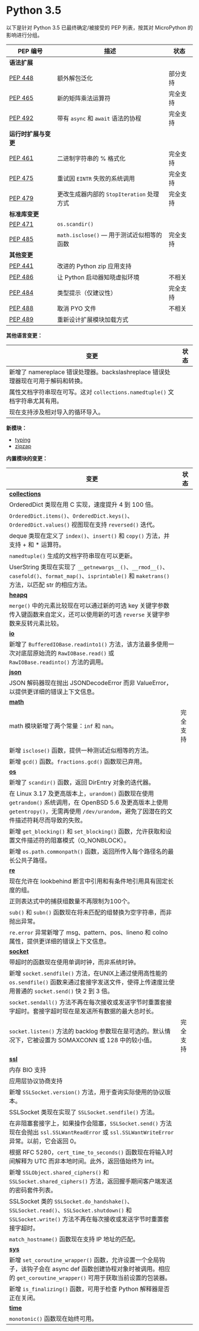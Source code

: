 # Python 3.5

以下是针对 Python 3.5 已最终确定/被接受的 PEP 列表，按其对 MicroPython 的影响进行分组。


| PEP 编号 | 描述  | 状态  |
| --- | --- | --- |
| **语法扩展** | | |
| [PEP 448](https://www.python.org/dev/peps/pep-0448/) | 额外解包泛化 | 部分支持 |
| [PEP 465](https://www.python.org/dev/peps/pep-0465/) | 新的矩阵乘法运算符 | 完全支持 |
| [PEP 492](https://www.python.org/dev/peps/pep-0492/) | 带有 `async` 和 `await` 语法的协程 | 完全支持 |
| **运行时扩展与变更** | | |
| [PEP 461](https://www.python.org/dev/peps/pep-0461/) | 二进制字符串的 % 格式化 | 完全支持 |
| [PEP 475](https://www.python.org/dev/peps/pep-0475/) | 重试因 `EINTR` 失败的系统调用 | 完全支持 |
| [PEP 479](https://www.python.org/dev/peps/pep-0479/) | 更改生成器内部的 `StopIteration` 处理方式 | 完全支持 |
| **标准库变更** | | |
| [PEP 471](https://www.python.org/dev/peps/pep-0471/) | `os.scandir()` |  |
| [PEP 485](https://www.python.org/dev/peps/pep-0485/) | `math.isclose()` — 用于测试近似相等的函数 | 完全支持 |
| **其他变更** | | |
| [PEP 441](https://www.python.org/dev/peps/pep-0441/) | 改进的 Python zip 应用支持 |  |
| [PEP 486](https://www.python.org/dev/peps/pep-0486/) | 让 Python 启动器知晓虚拟环境 | 不相关 |
| [PEP 484](https://www.python.org/dev/peps/pep-0484/) | 类型提示（仅建议性） | 完全支持 |
| [PEP 488](https://www.python.org/dev/peps/pep-0488/) | 取消 PYO 文件 | 不相关 |
| [PEP 489](https://www.python.org/dev/peps/pep-0489/) | 重新设计扩展模块加载方式 |  |

**其他语言变更：**

| 变更 | 状态 |
| - | - |
| 新增了 namereplace 错误处理器。backslashreplace 错误处理器现在可用于解码和转换。||
| 属性文档字符串现在可写。这对 `collections.namedtuple()` 文档字符串尤其有用。||
| 现在支持涉及相对导入的循环导入。||


**新模块：**

- [typing](https://docs.python.org/3/whatsnew/3.5.html#typing)
- [zipzap](https://docs.python.org/3/whatsnew/3.5.html#zipapp)


**内置模块的变更：**

| 变更 | 状态 |
| - | - |
|**[collections](https://docs.python.org/3/whatsnew/3.5.html#collections)**||
| OrderedDict 类现在用 C 实现，速度提升 4 到 100 倍。||
| `OrderedDict.items()`、`OrderedDict.keys()`、`OrderedDict.values()` 视图现在支持 `reversed()` 迭代。||
| deque 类现在定义了 `index()`、`insert()` 和 `copy()` 方法，并支持 + 和 * 运算符。||
| `namedtuple()` 生成的文档字符串现在可以更新。||
| UserString 类现在实现了 `__getnewargs__()`、`__rmod__()`、`casefold()`、`format_map()`、`isprintable()` 和 `maketrans()` 方法，以匹配 str 的相应方法。||
|**[heapq](https://docs.python.org/3/whatsnew/3.5.html#heapq)**||
| `merge()` 中的元素比较现在可以通过新的可选 key 关键字参数传入键函数来自定义，还可以使用新的可选 `reverse` 关键字参数来反转元素比较。||
|**[io](https://docs.python.org/3/whatsnew/3.5.html#io)**||
| 新增了 `BufferedIOBase.readinto1()` 方法，该方法最多使用一次对底层原始流的 `RawIOBase.read()` 或 `RawIOBase.readinto()` 方法的调用。||
|**[json](https://docs.python.org/3/whatsnew/3.5.html#json)**||
| JSON 解码器现在抛出 JSONDecodeError 而非 ValueError，以提供更详细的错误上下文信息。||
|**[math](https://docs.python.org/3/whatsnew/3.5.html#math)**||
| math 模块新增了两个常量：`inf` 和 `nan`。| 完全支持 |
| 新增 `isclose()` 函数，提供一种测试近似相等的方法。||
| 新增 `gcd()` 函数。`fractions.gcd()` 函数现已弃用。||
|**[os](https://docs.python.org/3/whatsnew/3.5.html#os)**||
| 新增了 `scandir()` 函数，返回 DirEntry 对象的迭代器。||
| 在 Linux 3.17 及更高版本上，`urandom()` 函数现在使用 `getrandom()` 系统调用，在 OpenBSD 5.6 及更高版本上使用 `getentropy()`，无需再使用 `/dev/urandom`，避免了因潜在的文件描述符耗尽而导致的失败。||
| 新增 `get_blocking()` 和 `set_blocking()` 函数，允许获取和设置文件描述符的阻塞模式（O_NONBLOCK）。||
| 新增 `os.path.commonpath()` 函数，返回所传入每个路径名的最长公共子路径。||
|**[re](https://docs.python.org/3/whatsnew/3.5.html#re)**||
| 现在允许在 lookbehind 断言中引用和有条件地引用具有固定长度的组。||
| 正则表达式中的捕获组数量不再限制为100个。||
| `sub()` 和 `subn()` 函数现在将未匹配的组替换为空字符串，而非抛出异常。||
| `re.error` 异常新增了 msg、pattern、pos、lineno 和 colno 属性，提供更详细的错误上下文信息。||
|**[socket](https://docs.python.org/3/whatsnew/3.5.html#socket)**||
| 带超时的函数现在使用单调时钟，而非系统时钟。||
| 新增 `socket.sendfile()` 方法，在UNIX上通过使用高性能的 `os.sendfile()` 函数来通过套接字发送文件，使得上传速度比使用普通的 `socket.send()` 快 2 到 3 倍。||
| `socket.sendall()` 方法不再在每次接收或发送字节时重置套接字超时。套接字超时现在是发送所有数据的最大总时长。||
| `socket.listen()` 方法的 backlog 参数现在是可选的。默认情况下，它被设置为 SOMAXCONN 或 128 中的较小值。| 完全支持 |
|**[ssl](https://docs.python.org/3/whatsnew/3.5.html#ssl)**||
| 内存 BIO 支持 ||
| 应用层协议协商支持 ||
| 新增 `SSLSocket.version()` 方法，用于查询实际使用的协议版本。||
| SSLSocket 类现在实现了 `SSLSocket.sendfile()` 方法。||
| 在非阻塞套接字上，如果操作会阻塞，`SSLSocket.send()` 方法现在会抛出 `ssl.SSLWantReadError` 或 `ssl.SSLWantWriteError` 异常。以前，它会返回 0。||
| 根据 RFC 5280，`cert_time_to_seconds()` 函数现在将输入时间解释为 UTC 而非本地时间。此外，返回值始终为 int。||
| 新增 `SSLObject.shared_ciphers()` 和 `SSLSocket.shared_ciphers()` 方法，返回握手期间客户端发送的密码套件列表。||
| SSLSocket 类的 `SSLSocket.do_handshake()`、`SSLSocket.read()`、`SSLSocket.shutdown()` 和 `SSLSocket.write()` 方法不再在每次接收或发送字节时重置套接字超时。||
| `match_hostname()` 函数现在支持 IP 地址的匹配。||
|**[sys](https://docs.python.org/3/whatsnew/3.5.html#sys)**||
| 新增 `set_coroutine_wrapper()` 函数，允许设置一个全局钩子，该钩子会在 async def 函数创建协程对象时被调用。相应的 `get_coroutine_wrapper()` 可用于获取当前设置的包装器。||
| 新增 `is_finalizing()` 函数，可用于检查 Python 解释器是否正在关闭。||
|**[time](https://docs.python.org/3/whatsnew/3.5.html#time)**||
| `monotonic()` 函数现在始终可用。||
